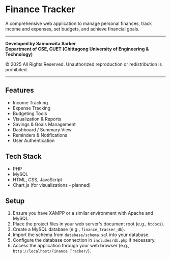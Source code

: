 # Finance Tracker

A comprehensive web application to manage personal finances, track income and expenses, set budgets, and achieve financial goals.

---

**Developed by Samonwita Sarker**  
**Department of CSE, CUET (Chittagong University of Engineering & Technology)**

© 2025 All Rights Reserved. Unauthorized reproduction or redistribution is prohibited.

---

## Features

- Income Tracking
- Expense Tracking
- Budgeting Tools
- Visualization & Reports
- Savings & Goals Management
- Dashboard / Summary View
- Reminders & Notifications
- User Authentication

## Tech Stack

- PHP
- MySQL
- HTML, CSS, JavaScript
- Chart.js (for visualizations - planned)

## Setup

1. Ensure you have XAMPP or a similar environment with Apache and MySQL.
2. Place the project files in your web server's document root (e.g., `htdocs`).
3. Create a MySQL database (e.g., `finance_tracker_db`).
4. Import the schema from `database/schema.sql` into your database.
5. Configure the database connection in `includes/db.php` if necessary.
6. Access the application through your web browser (e.g., `http://localhost/Finance Tracker/`).
